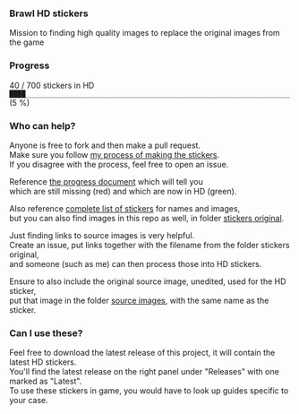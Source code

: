### Brawl HD stickers
Mission to finding high quality images to replace the original images from the game

### Progress
40 / 700 stickers in HD  
`████__________________________________________________________________` (5 %)

### Who can help?
Anyone is free to fork and then make a pull request.  
Make sure you follow [my process of making the stickers](/process.diff).  
If you disagree with the process, feel free to open an issue.

Reference [the progress document](progress.diff) which will tell you  
which are still missing (red) and which are now in HD (green).

Also reference [complete list of stickers](https://www.ssbwiki.com/List_of_stickers_(complete_list)) for names and images,  
but you can also find images in this repo as well, in folder [stickers original](/stickers%20original).

Just finding links to source images is very helpful.  
Create an issue, put links together with the filename from the folder stickers original,  
and someone (such as me) can then process those into HD stickers.

Ensure to also include the original source image, unedited, used for the HD sticker,  
put that image in the folder [source images](/source%20images), with the same name as the sticker.

### Can I use these?
Feel free to download the latest release of this project, it will contain the latest HD stickers.  
You'll find the latest release on the right panel under "Releases" with one marked as "Latest".  
To use these stickers in game, you would have to look up guides specific to your case.
